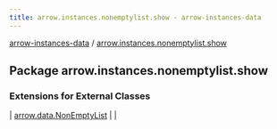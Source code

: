 ```yaml
---
title: arrow.instances.nonemptylist.show - arrow-instances-data
---
```


[arrow-instances-data](../index.html) / [arrow.instances.nonemptylist.show](./index.html)

## Package arrow.instances.nonemptylist.show

### Extensions for External Classes

| [arrow.data.NonEmptyList](arrow.data.-non-empty-list/index.html) |  |


